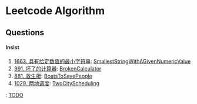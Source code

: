 # Leetcode Algorithm

## Questions

#### Insist

1. [1663. 具有给定数值的最小字符串](https://leetcode-cn.com/problems/smallest-string-with-a-given-numeric-value/): [SmallestStringWithAGivenNumericValue](./src/main/java/com/inbetter/homework/leetcode/SmallestStringWithAGivenNumericValue.java)
2. [991. 坏了的计算器](https://leetcode-cn.com/problems/broken-calculator/): [BrokenCalculator](./src/main/java/com/inbetter/homework/leetcode/BrokenCalculator.java)
3. [881. 救生艇](https://leetcode-cn.com/problems/boats-to-save-people/): [BoatsToSavePeople](./src/main/java/com/inbetter/homework/leetcode/BoatsToSavePeople.java)
4. [1029. 两地调度](https://leetcode-cn.com/problems/two-city-scheduling/): [TwoCityScheduling](./src/main/java/com/inbetter/homework/leetcode/TwoCityScheduling.java)



: [TODO](./src/main/java/com/inbetter/homework/leetcode/TODO.java)